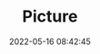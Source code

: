 ---
weight: 1
images:
- /images/edited/40.jpeg
title: Picture
date: 2022-05-16 08:42:45
tags: [luminarneo,work,ilce7m3,boat,person,clock]
---